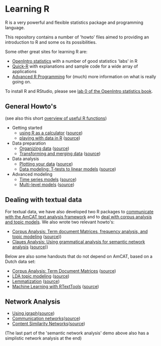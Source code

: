 Learning R
==========

R is a very powerful and flexible statistics package and programming language.

This repository contains a number of 'howto' files aimed to providing an introduction to R and some os its possibilities. 

Some other great sites for learning R are:
- [OpenIntro statistics](http://openintro.org/stat/labs.php) with a number of good statistics 'labs' in R
- [Quick-R](http://www.statmethods.net) with explanations and sample code for a wide array of applications
- [Advanced R Programming](http://adv-r.had.co.nz/) for (much) more information on what is really going on.

To install R and RStudio, please see [lab 0 of the OpenIntro statistics book](http://openintro.org/download.php?file=os2_lab_00A&referrer=/stat/labs.php).

General Howto's
----

(see also this short [overview of useful R functions](functions.md))

- Getting started
  - [using R as a calculator](https://rawgit.com/vanatteveldt/learningr/master/1_r_calculator.pdf) ([source](https://github.com/vanatteveldt/learningr/blob/master/1_r_calculator.Rmd))
  - [playing with data in R](https://rawgit.com/vanatteveldt/learningr/master/2_playing.pdf) ([source](https://github.com/vanatteveldt/learningr/blob/master/2_playing.Rmd))
- Data preparation
  - [Organizing data](https://rawgit.com/vanatteveldt/learningr/master/3_organizing.pdf) ([source](https://github.com/vanatteveldt/learningr/blob/master/3_organizing.Rmd))
  - [Transforming and merging data](https://rawgit.com/vanatteveldt/learningr/master/4_transforming.pdf) ([source](https://github.com/vanatteveldt/learningr/blob/master/4_transforming.Rmd))
- Data analysis
  - [Plotting your data](https://rawgit.com/vanatteveldt/learningr/master/6_visualization.html) ([source](https://github.com/vanatteveldt/learningr/blob/master/6_visualization.Rmd))
  - [Data modeling: T-tests to linear models](https://rawgit.com/vanatteveldt/learningr/master/5_modeling.html) ([source](https://github.com/vanatteveldt/learningr/blob/master/5_modeling.Rmd))
- Advanced modeling
  - [Time series models](https://rawgit.com/vanatteveldt/learningr/master/7_timeseries.html) ([source](https://github.com/vanatteveldt/learningr/blob/master/7_timeseries.Rmd))
  - [Multi-level models](https://rawgit.com/vanatteveldt/learningr/master/8_multilevel.html)
 ([source](https://github.com/vanatteveldt/learningr/blob/master/8_multilevel.Rmd))

Dealing with textual data
----

For textual data, we have also developed two R packages to [communicate with the AmCAT text analysis framework](http://github.com/amcat/amcat-r) and to [deal with corpus analysis and topic models](http://github/com/kasperwelbers/corpustools). We also wrote two relevant howto's:

- [Corpus Analysis: Term document Matrices, frequency analysis, and topic modeling](https://rawgit.com/vanatteveldt/learningr/master/corpus.html) ([source](https://github.com/vanatteveldt/learningr/blob/master/corpus.Rmd)))
- [Claues Analysis: Using grammatical analysis for semantic network analysis](https://rawgit.com/vanatteveldt/learningr/master/clauses.html) ([source](https://github.com/vanatteveldt/learningr/blob/master/clauses.Rmd)))

Below are also some handouts that do not depend on AmCAT, based on a Dutch data set:

  - [Corpus Analysis: Term Document Matrices](https://rawgit.com/vanatteveldt/learningr/master/text_1_corpus.html) ([source](https://github.com/vanatteveldt/learningr/blob/master/text_1_corpus.Rmd))
  - [LDA topic modeling](https://rawgit.com/vanatteveldt/learningr/master/text_2_lda.html) ([source](https://github.com/vanatteveldt/learningr/blob/master/text_2_lda.Rmd))
  - [Lemmatization](https://rawgit.com/vanatteveldt/learningr/master/text_3_lemma.html) ([source](https://github.com/vanatteveldt/learningr/blob/master/text_3_lemma.Rmd))
  - [Machine Learning with RTextTools](https://rawgit.com/vanatteveldt/learningr/master/text_4_texttools.html) ([source](https://github.com/vanatteveldt/learningr/blob/master/text_4_texttools.Rmd))


Network Analysis
----

- [Using igraph](https://github.com/kasperwelbers/network-tools/blob/master/howto/howto_using_igraph.md)([source](https://github.com/kasperwelbers/network-tools/blob/master/howto/howto_using_igraph.Rmd))
- [Communication networks](https://github.com/kasperwelbers/network-tools/blob/master/howto/howto_explicit_ties_in_communication_networks.md)([source](https://github.com/kasperwelbers/network-tools/blob/master/howto/howto_explicit_ties_in_communication_networks.Rmd))
- [Content Similarity Networks](https://github.com/kasperwelbers/network-tools/blob/master/howto/howto_content_similarity_network.md)([source](https://github.com/kasperwelbers/network-tools/blob/master/howto/howto_content_similarity_network.Rmd))

(The last part of the 'semantic network analysis' demo above also has  a simplistic network analysis at the end)
